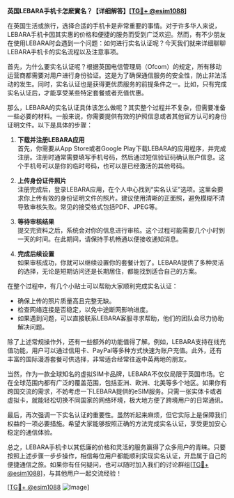 **英国LEBARA手机卡怎麽實名？【详细解答】[[TG💪+ @esim1088](https://t.me/s/esim1088)]**

在英国生活或旅行，选择合适的手机卡是非常重要的事情。对于许多华人来说，LEBARA手机卡因其实惠的价格和便捷的服务而受到广泛欢迎。然而，有不少朋友在使用LEBARA时会遇到一个问题：如何进行实名认证呢？今天我们就来详细聊聊LEBARA手机卡的实名流程以及注意事项。

首先，为什么要实名认证呢？根据英国电信管理局（Ofcom）的规定，所有移动运营商都需要对用户进行身份验证。这是为了确保通信服务的安全性，防止非法活动的发生。同时，实名认证也是获得更优质服务的前提条件之一。比如，只有完成实名认证后，才能享受某些特定套餐或者充值优惠。

那么，LEBARA的实名认证具体该怎么做呢？其实整个过程并不复杂，但需要准备一些必要的材料。一般来说，你需要提供有效的护照信息或者其他官方认可的身份证明文件。以下是具体的步骤：

1. **下载并注册LEBARA应用**  
   首先，你需要从App Store或者Google Play下载LEBARA的应用程序，并完成注册。注册时通常需要填写手机号码，然后通过短信验证码确认账户信息。这个手机号可以是你的临时号码，也可以是已经激活的其他号码。

2. **上传身份证件照片**  
   注册完成后，登录LEBARA应用，在个人中心找到“实名认证”选项。这里会要求你上传有效的身份证明文件的照片。建议使用清晰的正面照，避免模糊不清导致审核失败。常见的接受格式包括PDF、JPEG等。

3. **等待审核结果**  
   提交完资料之后，系统会对你的信息进行审核。这个过程可能需要几个小时到一天的时间。在此期间，请保持手机畅通以便接收通知消息。

4. **完成后续设置**  
   如果审核成功，你就可以继续设置你的套餐计划了。LEBARA提供了多种灵活的选择，无论是短期访问还是长期居住，都能找到适合自己的方案。

在整个过程中，有几个小贴士可以帮助大家顺利完成实名认证：
- 确保上传的照片质量高且完整无缺。
- 检查网络连接是否稳定，以免中途断网影响进度。
- 如果遇到问题，可以直接联系LEBARA客服寻求帮助，他们的团队会尽力协助解决问题。

除了上述常规操作外，还有一些额外的功能值得了解。例如，LEBARA支持在线充值功能，用户可以通过信用卡、PayPal等多种方式快速为账户充值。此外，还有丰富的国际漫游套餐可供选择，非常适合经常往返中英两地的朋友。

当然，作为一款全球知名的虚拟SIM卡品牌，LEBARA不仅仅局限于英国市场。它在全球范围内都有广泛的覆盖范围，包括亚洲、欧洲、北美等多个地区。如果你有跨国交流的需求，不妨考虑一下LEBARA提供的eSIM服务。只需一张实体卡或者虚拟卡，就能轻松切换不同国家的网络环境，极大地方便了跨境用户的日常通讯。

最后，再次强调一下实名认证的重要性。虽然听起来麻烦，但它实际上是保障我们权益的一项必要措施。希望大家能够按照正确的方法完成实名认证，享受更加安心稳定的通信体验。

总之，LEBARA手机卡以其低廉的价格和灵活的服务赢得了众多用户的青睐。只要按照上述步骤一步步操作，相信每位用户都能顺利实现实名认证，开启属于自己的便捷通信之旅。如果你有任何疑问，也可以随时加入我们的讨论群组[[TG💪+ @esim1088](https://t.me/s/esim1088)]，与其他用户一起交流经验！

[[TG💪+ @esim1088](https://t.me/s/esim1088) ![Image](https://i.postimg.cc/4NQfJmqS/Snipaste-2025-05-13-00-14-12.png)]